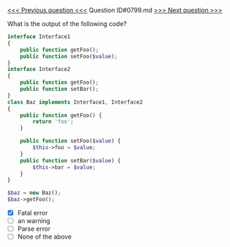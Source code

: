 [<<< Previous question <<<](0798.md)  Question ID#0799.md  [>>> Next question >>>](0800.md) 

What is the output of the following code?

```php
interface Interface1 
{
    public function getFoo();
    public function setFoo($value);
}
interface Interface2 
{
    public function getFoo();
    public function setBar();
}
class Baz implements Interface1, Interface2 
{
    public function getFoo() {
        return 'foo';
    }

    public function setFoo($value) {
        $this->foo = $value;
    }
    public function setBar($value) {
        $this->bar = $value;
    }
}

$baz = new Baz();
$baz->getFoo();
```

- [x] Fatal error
- [ ] an warning
- [ ] Parse error
- [ ] None of the above
